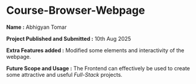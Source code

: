 # Course-Browser-Webpage

**Name :** Abhigyan Tomar

**Project Published and Submitted :** 10th Aug 2025

**Extra Features added :** Modified some elements and interactivity of the webpage.

**Future Scope and Usage :** The Frontend can effectively be used to create some attractive and useful *Full-Stack* projects.
